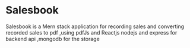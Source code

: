 # Salesbook
Salesbook is a Mern stack application for recording sales and converting recorded sales to pdf ,using pdfJs and Reactjs
nodejs and express for backend api ,mongodb for the storage
